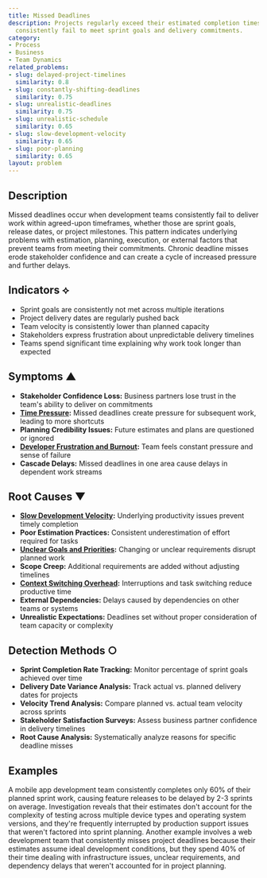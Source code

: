 ```yaml
---
title: Missed Deadlines
description: Projects regularly exceed their estimated completion times and teams
  consistently fail to meet sprint goals and delivery commitments.
category:
- Process
- Business
- Team Dynamics
related_problems:
- slug: delayed-project-timelines
  similarity: 0.8
- slug: constantly-shifting-deadlines
  similarity: 0.75
- slug: unrealistic-deadlines
  similarity: 0.75
- slug: unrealistic-schedule
  similarity: 0.65
- slug: slow-development-velocity
  similarity: 0.65
- slug: poor-planning
  similarity: 0.65
layout: problem
---
```


## Description

Missed deadlines occur when development teams consistently fail to deliver work within agreed-upon timeframes, whether those are sprint goals, release dates, or project milestones. This pattern indicates underlying problems with estimation, planning, execution, or external factors that prevent teams from meeting their commitments. Chronic deadline misses erode stakeholder confidence and can create a cycle of increased pressure and further delays.

## Indicators ⟡

- Sprint goals are consistently not met across multiple iterations
- Project delivery dates are regularly pushed back
- Team velocity is consistently lower than planned capacity
- Stakeholders express frustration about unpredictable delivery timelines
- Teams spend significant time explaining why work took longer than expected

## Symptoms ▲

- **Stakeholder Confidence Loss:** Business partners lose trust in the team's ability to deliver on commitments
- **[Time Pressure](time-pressure.md):** Missed deadlines create pressure for subsequent work, leading to more shortcuts
- **Planning Credibility Issues:** Future estimates and plans are questioned or ignored
- **[Developer Frustration and Burnout](developer-frustration-and-burnout.md):** Team feels constant pressure and sense of failure
- **Cascade Delays:** Missed deadlines in one area cause delays in dependent work streams

## Root Causes ▼

- **[Slow Development Velocity](slow-development-velocity.md):** Underlying productivity issues prevent timely completion
- **Poor Estimation Practices:** Consistent underestimation of effort required for tasks
- **[Unclear Goals and Priorities](unclear-goals-and-priorities.md):** Changing or unclear requirements disrupt planned work
- **Scope Creep:** Additional requirements are added without adjusting timelines
- **[Context Switching Overhead](context-switching-overhead.md):** Interruptions and task switching reduce productive time
- **External Dependencies:** Delays caused by dependencies on other teams or systems
- **Unrealistic Expectations:** Deadlines set without proper consideration of team capacity or complexity

## Detection Methods ○

- **Sprint Completion Rate Tracking:** Monitor percentage of sprint goals achieved over time
- **Delivery Date Variance Analysis:** Track actual vs. planned delivery dates for projects
- **Velocity Trend Analysis:** Compare planned vs. actual team velocity across sprints
- **Stakeholder Satisfaction Surveys:** Assess business partner confidence in delivery timelines
- **Root Cause Analysis:** Systematically analyze reasons for specific deadline misses

## Examples

A mobile app development team consistently completes only 60% of their planned sprint work, causing feature releases to be delayed by 2-3 sprints on average. Investigation reveals that their estimates don't account for the complexity of testing across multiple device types and operating system versions, and they're frequently interrupted by production support issues that weren't factored into sprint planning. Another example involves a web development team that consistently misses project deadlines because their estimates assume ideal development conditions, but they spend 40% of their time dealing with infrastructure issues, unclear requirements, and dependency delays that weren't accounted for in project planning.